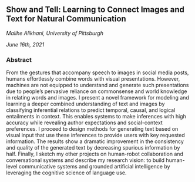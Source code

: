 ## Show and Tell: Learning to Connect Images and Text for Natural Communication

*Malihe Alikhani, University of Pittsburgh*

*June 16th, 2021*

### Abstract

From the gestures that accompany speech to images in social media
posts, humans effortlessly combine words with visual presentations.
However, machines are not equipped to understand and generate such
presentations due to people’s pervasive reliance on commonsense and
world knowledge in relating words and images. I present a novel framework
for modeling and learning a deeper combined understanding of text and
images by classifying inferential relations to predict temporal, causal, and
logical entailments in context. This enables systems to make inferences
with high accuracy while revealing author expectations and social-context
preferences. I proceed to design methods for generating text based on
visual input that use these inferences to provide users with key requested
information. The results show a dramatic improvement in the consistency
and quality of the generated text by decreasing spurious information by
half. Finally, I sketch my other projects on human-robot collaboration and
conversational systems and describe my research vision: to build human-level 
communicative systems and grounded artificial intelligence by leveraging the cognitive science of language use.
